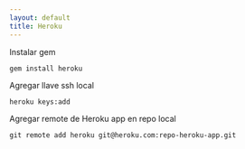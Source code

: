 ```yaml
---
layout: default
title: Heroku
---
```

Instalar gem

    gem install heroku

Agregar llave ssh local

    heroku keys:add

Agregar remote de Heroku app en repo local

    git remote add heroku git@heroku.com:repo-heroku-app.git
